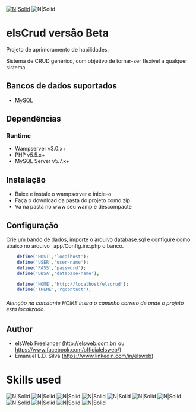 [![N|Solid](https://drive.google.com/uc?id=1ZXPQV9o8xHnqCj49Yo5eUmfm0HaXbfDt)](http://elsweb.com.br)
![N|Solid](https://drive.google.com/uc?id=1-lFd2viOP0urQQ_p9_fKngQ4R02Y3rgD)<share-social>

elsCrud versão Beta
========================
Projeto de aprimoramento de habilidades.

Sistema de CRUD genérico, com objetivo de tornar-ser flexível a qualquer sistema.

Bancos de dados suportados
-------------------
* MySQL

Dependências
------------

### Runtime
* Wampserver v3.0.x+
* PHP v5.5.x+
* MySQL Server v5.7.x+

Instalação
------
* Baixe e instale o wampserver e inicie-o
* Faça o download da pasta do projeto como zip
* Vá na pasta no www seu wamp e descompacte

Configuração
------
 Crie um bando de dados, importe o arquivo database.sql e configure como abaixo no arquivo _app/Config.inc.php o banco.

```php
	define('HOST','localhost');
	define('USER','user-name');
	define('PASS','password');
	define('DBSA','database-name');

	define('HOME','http://localhost/elscrud');
	define('THEME','rgcontact');
```
###### Atenção na constante HOME insira o caminho correto de onde o projeto esta localizado.

Author
------
* elsWeb Freelancer (<http://elsweb.com.br/> ou <https://www.facebook.com/officialelsweb/>)
* Emanuel L.D. Silva (https://www.linkedin.com/in/elsweb)

Skills used
========================

![N|Solid](https://drive.google.com/uc?id=16diPsCWSBdPUyz1NFtKZSBOlXntTxUjT)<html>
![N|Solid](https://drive.google.com/uc?id=1UgOq7QEQ2BEVSpVUeAzExY43nRAI8eWn)<css>
![N|Solid](https://drive.google.com/uc?id=1oncjdSGvUdUbs0t2W8XdSnVU1tvygpE0)<js>
![N|Solid](https://drive.google.com/uc?id=1q-21b8hJYoZ2IYAUGbE_4lwoiiqO7Rw8)<jquery>
![N|Solid](https://drive.google.com/uc?id=1XoJD92NPBQ9h0jdZDbWjtij3dT_WLFnH)<mysql>
![N|Solid](https://drive.google.com/uc?id=1_MXW7Vqdte8zAQudAp9PJqFnRbIpI9Jj)<wamp>
![N|Solid](https://drive.google.com/uc?id=1rk9JVjKn5YtSt3_UjKX0khQgLlftumR7)<php>
![N|Solid](https://drive.google.com/uc?id=1eb_OLqKHFUPs6x-Ysv62feXHFyLbPRA1)<json>
![N|Solid](https://drive.google.com/uc?id=17mICnyngBMzHsD2mWofK1S--4YYondcY)<git>
![N|Solid](https://drive.google.com/uc?id=1F6xcgfgNN5LxPtFOQhJG73qsatbJqZlL)<github>
![N|Solid](https://drive.google.com/uc?id=1ldC35vLAOBM1YxuK8BLqYOeeZLp62T9y)<sublimetext>